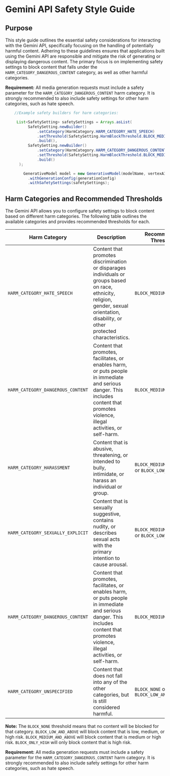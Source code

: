 # Gemini API Safety Style Guide

## Purpose

This style guide outlines the essential safety considerations for interacting with the Gemini API, specifically focusing on the handling of potentially harmful content.  Adhering to these guidelines ensures that applications built using the Gemini API are responsible and mitigate the risk of generating or displaying dangerous content. The primary focus is on implementing safety settings to block content that falls under the `HARM_CATEGORY_DANGEROUS_CONTENT` category, as well as other harmful categories.


**Requirement:** All media generation requests must include a safety parameter for the `HARM_CATEGORY_DANGEROUS_CONTENT` harm category. It is strongly recommended to also include safety settings for other harm categories, such as hate speech.


```java
    //Example safety builders for harm categories:

     List<SafetySetting> safetySettings = Arrays.asList(
          SafetySetting.newBuilder()
              .setCategory(HarmCategory.HARM_CATEGORY_HATE_SPEECH)
              .setThreshold(SafetySetting.HarmBlockThreshold.BLOCK_MEDIUM_AND_ABOVE)
              .build(),
          SafetySetting.newBuilder()
              .setCategory(HarmCategory.HARM_CATEGORY_DANGEROUS_CONTENT)
              .setThreshold(SafetySetting.HarmBlockThreshold.BLOCK_MEDIUM_AND_ABOVE)
              .build()
      );

        GenerativeModel model = new GenerativeModel(modelName, vertexAI)
          .withGenerationConfig(generationConfig)
          .withSafetySettings(safetySettings);
```

## Harm Categories and Recommended Thresholds

The Gemini API allows you to configure safety settings to block content based on different harm categories. The following table outlines the available categories and provides recommended thresholds for each.

| Harm Category                     | Description                                                                                                                                                                                                                            | Recommended Threshold                               |
| --------------------------------- | -------------------------------------------------------------------------------------------------------------------------------------------------------------------------------------------------------------------------------------- | --------------------------------------------------- |
| `HARM_CATEGORY_HATE_SPEECH`       | Content that promotes discrimination or disparages individuals or groups based on race, ethnicity, religion, gender, sexual orientation, disability, or other protected characteristics.                                                | `BLOCK_MEDIUM_AND_ABOVE`                           |
| `HARM_CATEGORY_DANGEROUS_CONTENT` | Content that promotes, facilitates, or enables harm, or puts people in immediate and serious danger. This includes content that promotes violence, illegal activities, or self-harm.                                                    | `BLOCK_MEDIUM_AND_ABOVE`                           |
| `HARM_CATEGORY_HARASSMENT`        | Content that is abusive, threatening, or intended to bully, intimidate, or harass an individual or group.                                                                                                                                | `BLOCK_MEDIUM_AND_ABOVE` or `BLOCK_LOW_AND_ABOVE` |
| `HARM_CATEGORY_SEXUALLY_EXPLICIT` | Content that is sexually suggestive, contains nudity, or describes sexual acts with the primary intention to cause arousal.                                                                                                              | `BLOCK_MEDIUM_AND_ABOVE` or `BLOCK_LOW_AND_ABOVE` |
| `HARM_CATEGORY_DANGEROUS_CONTENT` | Content that promotes, facilitates, or enables harm, or puts people in immediate and serious danger. This includes content that promotes violence, illegal activities, or self-harm.                                                    | `BLOCK_MEDIUM_AND_ABOVE`                           |
| `HARM_CATEGORY_UNSPECIFIED` | Content that does not fall into any of the other categories, but is still considered harmful.                                                                                                                                                | `BLOCK_NONE` or `BLOCK_LOW_AND_ABOVE` |

**Note:** The `BLOCK_NONE` threshold means that no content will be blocked for that category. `BLOCK_LOW_AND_ABOVE` will block content that is low, medium, or high risk. `BLOCK_MEDIUM_AND_ABOVE` will block content that is medium or high risk. `BLOCK_ONLY_HIGH` will only block content that is high risk.

**Requirement:** All media generation requests must include a safety parameter for the `HARM_CATEGORY_DANGEROUS_CONTENT` harm category. It is strongly recommended to also include safety settings for other harm categories, such as hate speech.
